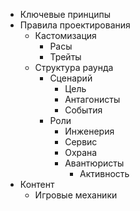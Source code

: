 - Ключевые принципы
- Правила проектирования
	- Кастомизация
		- Расы
		- Трейты
	- Структура раунда
		- Сценарий
			- Цель
			- Антагонисты
			- События
		- Роли
			- Инженерия
			- Сервис
			- Охрана
			- Авантюристы
				- Активность
- Контент
	- Игровые механики